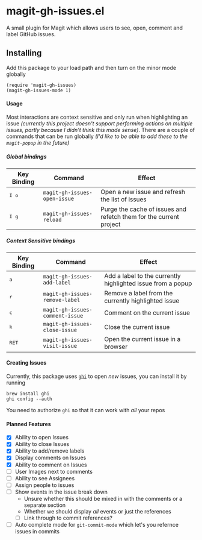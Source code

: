 # magit-gh-issues.el
A small plugin for Magit which allows users to see, open, comment and label GitHub issues.

## Installing

Add this package to your load path and then turn on the minor mode globally
```
(require 'magit-gh-issues)
(magit-gh-issues-mode 1)
```


#### Usage
Most interactions are context sensitive and only run when highlighting an issue _(currently this project doesn't support performing actions on multiple issues, partly because I didn't think this made sense)_. There are a couple of commands that can be run globally _(I'd like to be able to add these to the `magit-popup` in the future)_

##### Global bindings

Key Binding | Command | Effect 
--- | --- | ---
<kbd>I o</kbd> | `magit-gh-issues-open-issue` | Open a new issue and refresh the list of issues
<kbd>I g</kbd> | `magit-gh-issues-reload` | Purge the cache of issues and refetch them for the current project

##### Context Sensitive bindings

Key Binding | Command | Effect 
--- | --- | ---
<kbd>a</kbd> | `magit-gh-issues-add-label` | Add a label to the currently highlighted issue from a popup
<kbd>r</kbd> | `magit-gh-issues-remove-label` | Remove a label from the currently highlighted issue
<kbd>c</kbd> | `magit-gh-issues-comment-issue` | Comment on the current issue
<kbd>k</kbd> | `magit-gh-issues-close-issue` | Close the current issue
<kbd>RET</kbd> | `magit-gh-issues-visit-issue` | Open the current issue in a browser

#### Creating Issues
Currently, this package uses [`ghi`](https://github.com/stephencelis/ghi) to open _new_ issues, you can install it by running
```
brew install ghi
ghi config --auth
```
You need to authorize `ghi` so that it can work with _all_ your repos

#### Planned Features
- [x] Ability to open Issues
- [x] Ability to close Issues
- [x] Ability to add/remove labels
- [x] Display comments on Issues
- [x] Ability to comment on Issues
- [ ] User Images next to comments
- [ ] Ability to see Assignees
- [ ] Assign people to issues
- [ ] Show events in the issue break down
	- Unsure whether this should be mixed in with the comments or a separate section
	- Whether we should display _all_ events or just the references
	- [ ] Link through to commit references?
- [ ] Auto complete mode for `git-commit-mode` which let's you refernce issues in commits
